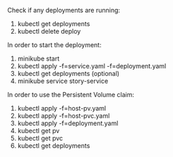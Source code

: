 Check if any deployments are running:

1. kubectl get deployments
2. kubectl delete deploy <name of deployment>

In order to start the deployment:

1. minikube start
2. kubectl apply -f=service.yaml -f=deployment.yaml
3. kubectl get deployments (optional)
4. minikube service story-service

In order to use the Persistent Volume claim:

1. kubectl apply -f=host-pv.yaml
2. kubectl apply -f=host-pvc.yaml
3. kubectl apply -f=deployment.yaml
4. kubectl get pv 
5. kubectl get pvc
6. kubectl get deployments